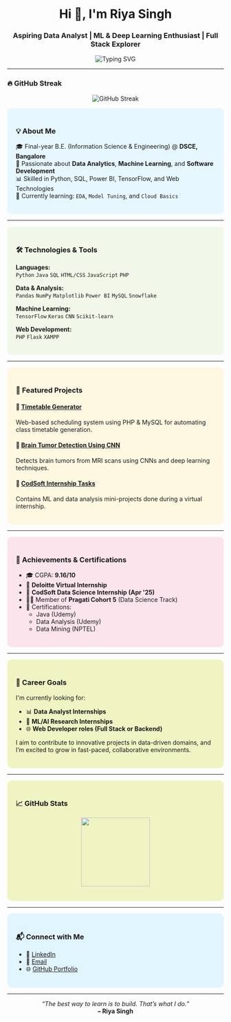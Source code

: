 <h1 align="center">Hi 👋, I'm Riya Singh</h1>
<h3 align="center">Aspiring Data Analyst | ML & Deep Learning Enthusiast | Full Stack Explorer</h3>

<p align="center">
  <img src="https://readme-typing-svg.demolab.com?font=Fira+Code&pause=1000&center=true&vCenter=true&width=440&lines=B.E.+Student+%7C+ISE+@DSCE;Data+Science+%7C+Python+%7C+SQL+%7C+ML;Building+AI+%2B+Web+projects+that+solve+real+problems" alt="Typing SVG" />
</p>

---
### 🔥 GitHub Streak

<p align="center">
  <img src="https://streak-stats.demolab.com?user=riya1o1&theme=tokyonight&hide_border=true" alt="GitHub Streak" />
</p>

<div style="background-color:#e6f7ff; padding: 20px; border-radius: 10px;">
  
### 💡 About Me

🎓 Final-year B.E. (Information Science & Engineering) @ **DSCE, Bangalore**  
💼 Passionate about **Data Analytics**, **Machine Learning**, and **Software Development**  
📊 Skilled in Python, SQL, Power BI, TensorFlow, and Web Technologies  
🌱 Currently learning: `EDA`, `Model Tuning`, and `Cloud Basics`

</div>

---

<div style="background-color:#f1f8e9; padding: 20px; border-radius: 10px;">

### 🛠️ Technologies & Tools

**Languages:**  
`Python` `Java` `SQL` `HTML/CSS` `JavaScript` `PHP`

**Data & Analysis:**  
`Pandas` `NumPy` `Matplotlib` `Power BI` `MySQL` `Snowflake`

**Machine Learning:**  
`TensorFlow` `Keras` `CNN` `Scikit-learn`

**Web Development:**  
`PHP` `Flask` `XAMPP`

</div>

---

<div style="background-color:#fff8e1; padding: 20px; border-radius: 10px;">

### 🚀 Featured Projects

#### 📅 [Timetable Generator](https://github.com/riya1o1/Timetable-generator)  
Web-based scheduling system using PHP & MySQL for automating class timetable generation.

#### 🧠 [Brain Tumor Detection Using CNN](https://github.com/riya1o1/Brain-Tumor-Detection-Using-CNN)  
Detects brain tumors from MRI scans using CNNs and deep learning techniques.

#### 📁 [CodSoft Internship Tasks](https://github.com/riya1o1/CodSoft-DataScience)  
Contains ML and data analysis mini-projects done during a virtual internship.

</div>

---

<div style="background-color:#fce4ec; padding: 20px; border-radius: 10px;">

### 🏅 Achievements & Certifications

- 🎓 CGPA: **9.16/10**  
- 💼 **Deloitte Virtual Internship**  
- 💼 **CodSoft Data Science Internship (Apr '25)**  
- 👩‍💻 Member of **Pragati Cohort 5** (Data Science Track)  
- 📜 Certifications:
  - Java (Udemy)
  - Data Analysis (Udemy)
  - Data Mining (NPTEL)

</div>

---

<div style="background-color:#f0f4c3; padding: 20px; border-radius: 10px;">

### 🎯 Career Goals

I'm currently looking for:
- 📊 **Data Analyst Internships**
- 🧠 **ML/AI Research Internships**
- 🌐 **Web Developer roles (Full Stack or Backend)**

I aim to contribute to innovative projects in data-driven domains, and I’m excited to grow in fast-paced, collaborative environments.

</div>

---

<div style="background-color:#f0f4c3; padding: 20px; border-radius: 10px;">

### 📈 GitHub Stats

<p align="center">
  <img src="https://github-readme-stats.vercel.app/api/top-langs/?username=riya1o1&layout=compact&theme=vue&langs_count=6" height="160"/>
</p>

</div>

---

<div style="background-color:#e1f5fe; padding: 20px; border-radius: 10px;">

### 📬 Connect with Me

- 💼 [LinkedIn](https://linkedin.com/in/riya-singh-8682b4261)
- 📧 [Email](mailto:mailriya1o1@gmail.com)
- 🌐 [GitHub Portfolio](https://github.com/riya1o1)

</div>

---

<p align="center">
  <i>“The best way to learn is to build. That’s what I do.”</i><br>
  <b>– Riya Singh</b>
</p>

